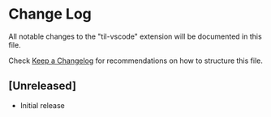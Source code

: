 # Change Log
All notable changes to the "til-vscode" extension will be documented in this file.

Check [Keep a Changelog](http://keepachangelog.com/) for recommendations on how to structure this file.

## [Unreleased]
- Initial release